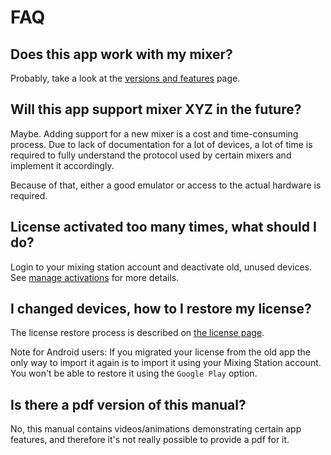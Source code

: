 # FAQ

## Does this app work with my mixer?
Probably, take a look at the [versions and features](feature-list.md) page.

## Will this app support mixer XYZ in the future?
Maybe. Adding support for a new mixer is a cost and time-consuming process. Due to lack of documentation for a lot
of devices, a lot of time is required to fully understand the protocol used by certain mixers and implement it accordingly.

Because of that, either a good emulator or access to the actual hardware is required. 

## License activated too many times, what should I do?
Login to your mixing station account and deactivate old, unused devices.
See [manage activations](license/overview.md#manage-activations) for more details.

## I changed devices, how to I restore my license?
The license restore process is described on [the license page](license/overview.md).

Note for Android users: If you migrated your license from the old app the only way to import it again is to import it using your Mixing Station account. You won't be able to restore it using the `Google Play` option.


## Is there a pdf version of this manual?
No, this manual contains videos/animations demonstrating certain app features, and therefore
it's not really possible to provide a pdf for it.

